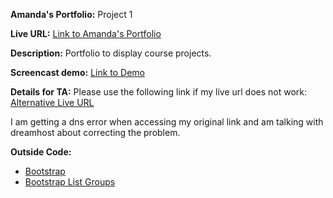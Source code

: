 **Amanda's Portfolio:** Project 1

**Live URL:** [Link to Amanda's Portfolio](http://www.p1.amanda-gardner.org/)

**Description:**
Portfolio to display course projects.

**Screencast demo:** [Link to Demo](http://screencast.com/t/V6volRkUb)

**Details for TA:** Please use the following link if my live url does not work:  [Alternative Live URL](http://www.amanda-gardner.dreamhosters.com/dwa/p1/index.php)

I am getting a dns error when accessing my original link and am talking with dreamhost about correcting the problem.


**Outside Code:**

* [Bootstrap](http://getbootstrap.com/)
* [Bootstrap List Groups](http://www.w3schools.com/bootstrap/bootstrap_list_groups.asp)
